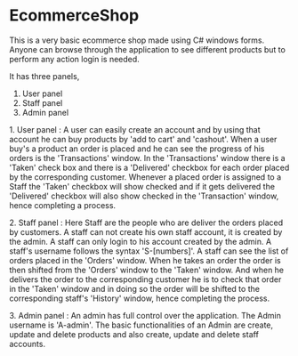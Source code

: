 # EcommerceShop
This is a very basic ecommerce shop made using C# windows forms.
Anyone can browse through the application to see different products but to perform any action login is needed.

It has three panels,
1. User panel
2. Staff panel
3. Admin panel

1\. User panel :
A user can easily create an account and by using that account he can buy products by 'add to cart' and 'cashout'. When a user buy's a product an order is placed and he can see the progress of his orders is the 'Transactions' window. In the 'Transactions' window there is a 'Taken' check box and there is a 'Delivered' checkbox for each order placed by the corresponding customer. Whenever a placed order is assigned to a Staff the 'Taken' checkbox will show checked and if it gets delivered the 'Delivered' checkbox will also show checked in the 'Transaction' window, hence completing a process.

2\. Staff panel :
Here Staff are the people who are deliver the orders placed by customers. A staff can not create his own staff account, it is created by the admin. A staff can only login to his account created by the admin. A staff's username follows the syntax 'S-[numbers]'. A staff can see the list of orders placed in the 'Orders' window. When he takes an order the order is then shifted from the 'Orders' window to the 'Taken' window. And when he delivers the order to the corresponding customer he is to check that order in the 'Taken' window and in doing so the order will be shifted to the corresponding staff's 'History' window, hence completing the process.

3\. Admin panel :
An admin has full control over the application. The Admin username is 'A-admin'. The basic functionalities of an Admin are create, update and delete products and also create, update and delete staff accounts.

